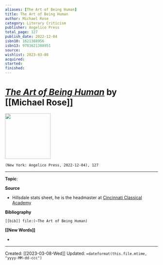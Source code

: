 ```yaml
---
aliases: [The Art of Being Human]
title: The Art of Being Human
author: Michael Rose
category: Literary Criticism
publisher: Angelico Press
total_page: 127
publish_date: 2022-12-04
isbn10: 1621388956
isbn13: 9781621388951
source: 
wishlist: 2023-03-08
acquired: 
started: 
finished: 
---
```

# *[The Art of Being Human]()* by [[Michael Rose]]

<img src="http://books.google.com/books/content?id=j12mEAAAQBAJ&printsec=frontcover&img=1&zoom=1&edge=curl&source=gbs_api" width=150>

`(New York: Angelico Press, 2022-12-04), 127`



--- 
**Topic**: 

**Source**
- Hillsdale stats sheet, he is the headmaster at [Cincinnati Classical Academy](https://www.cincyclassical.org/welcome-from-the-headmaster/)

**Bibliography**

```query
[[bib]] file:(~The Art of Being Human)
```
 

**[[New Words]]**

- 

---
Created: [[2023-03-08-Wed]]
Updated: `=dateformat(this.file.mtime, "yyyy-MM-dd-ccc")`